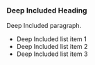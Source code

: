 ### Deep Included Heading

Deep Included paragraph.

- Deep Included list item 1
- Deep Included list item 2
- Deep Included list item 3